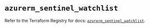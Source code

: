 # `azurerm_sentinel_watchlist`

Refer to the Terraform Registry for docs: [`azurerm_sentinel_watchlist`](https://registry.terraform.io/providers/hashicorp/azurerm/2.99.0/docs/resources/sentinel_watchlist).
